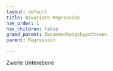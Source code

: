 ```yaml
---
layout: default
title: Bivariate Regression
nav_order: 1
has_children: false
grand_parent: Zusammenhangshypothesen
parent: Regression

---
```


Zweite Unterebene

